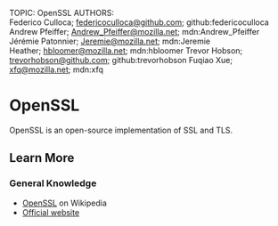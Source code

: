 TOPIC: OpenSSL
AUTHORS: Federico Culloca; federicoculloca@github.com; github:federicoculloca
         Andrew Pfeiffer; Andrew_Pfeiffer@mozilla.net; mdn:Andrew_Pfeiffer
         Jérémie Patonnier; Jeremie@mozilla.net; mdn:Jeremie
         Heather; hbloomer@mozilla.net; mdn:hbloomer
         Trevor Hobson; trevorhobson@github.com; github:trevorhobson
         Fuqiao Xue; xfq@mozilla.net; mdn:xfq

# OpenSSL

OpenSSL is an open-source implementation of SSL and TLS.

## Learn More

### General Knowledge

- [OpenSSL](url) on Wikipedia
- [Official website](url)
